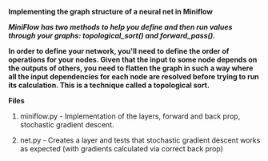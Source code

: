 **Implementing the graph structure of a neural net in Miniflow**

***MiniFlow has two methods to help you define and then run values through your graphs: topological_sort() and forward_pass().***

**In order to define your network, you'll need to define the order of operations for your nodes. Given that the input to some node depends on the outputs of others, you need to flatten the graph in such a way where all the input dependencies for each node are resolved before trying to run its calculation. This is a technique called a topological sort.**

**Files**


1. miniflow.py - Implementation of the layers, forward and back prop, stochastic gradient descent.


2. net.py - Creates a layer and tests that stochastic gradient descent works as expected (with gradients calculated via correct back prop)

